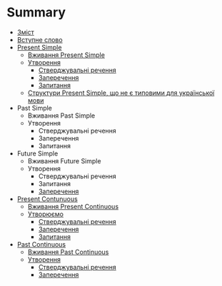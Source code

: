 # Summary

* [Зміст](README.md)
* [Вступне слово](vstup.md)
* [Present Simple](1/present_simple.md)
   * [Вживання Present Simple](1/vjivayemo.md)
   * [Утворення](1/utvoryuyemmo.md)
       * [Стверджувальні речення](1/rozpovidni_rechennya.md)
       * [Заперечення](1/zaperechennya.md)
       * [Запитання](1/zapitanna.md)
   * [Структури Present Simple, що не є типовими для української мови](1/netipovi_strukturi.md)
* Past Simple
   * Вживання Past Simple
   * Утворення
       * Стверджувальні речення
       * Заперечення
       * Запитання
* Future Simple
   * Вживання Future Simple
   * Утворення
       * Стверджувальні речення
       * Запитання
       * [Заперечення](3/zaperechennya.md)
* [Present Contunuous](4/Present_Continuous.md)
   * [Вживання Present Continuous](4/vjivannya.md)
   * [Утворюємо](4/utvoryuyemo.md)
       * [Стверджувальні речення](4/rozpovidni_rechennya.md)
       * [Заперечення](4/zaperechennya.md)
       * [Запитання](4/zapitannya.md)
* [Past Continuous](5/past_continuous.md)
   * [Вживання Past Continuous](5/vjivannya.md)
   * [Утворення](5/utvorennya.md)
       * [Стверджувальні речення](5/rozpovidni_rechennya.md)
       * [Заперечення](5/zaperechennya.md)

